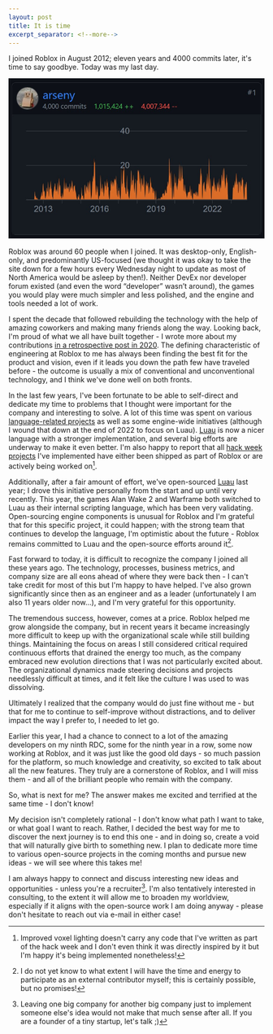 ```yaml
---
layout: post
title: It is time
excerpt_separator: <!--more-->
---
```


I joined Roblox in August 2012; eleven years and 4000 commits later, it's time to say goodbye. Today was my last day.

<!--more-->

![Commits](/images/roblox_fin.png)

Roblox was around 60 people when I joined. It was desktop-only, English-only, and predominantly US-focused (we thought it was okay to take the site down for a few hours every Wednesday night to update as most of North America would be asleep by then!). Neither DevEx nor developer forum existed (and even the word “developer” wasn’t around), the games you would play were much simpler and less polished, and the engine and tools needed a lot of work.

I spent the decade that followed rebuilding the technology with the help of amazing coworkers and making many friends along the way. Looking back, I'm proud of what we all have built together - I wrote more about my contributions [in a retrospective post in 2020](https://zeux.io/2020/08/02/eight-years-at-roblox/). The defining characteristic of engineering at Roblox to me has always been finding the best fit for the product and vision, even if it leads you down the path few have traveled before - the outcome is usually a mix of conventional and unconventional technology, and I think we've done well on both fronts.

In the last few years, I've been fortunate to be able to self-direct and dedicate my time to problems that I thought were important for the company and interesting to solve. A lot of this time was spent on various [language-related projects](https://zeux.io/resume/) as well as some engine-wide initiatives (although I wound that down at the end of 2022 to focus on Luau). [Luau](https://luau-lang.org) is now a nicer language with a stronger implementation, and several big efforts are underway to make it even better. I'm also happy to report that all [hack week projects](https://www.youtube.com/playlist?list=PL0JVLUVCkk-nk_prIw6JKEe965zu4AUnq) I've implemented have either been shipped as part of Roblox or are actively being worked on[^1].

Additionally, after a fair amount of effort, we've open-sourced [Luau](https://luau-lang.org) last year; I drove this initiative personally from the start and up until very recently. This year, the games Alan Wake 2 and Warframe both switched to Luau as their internal scripting language, which has been very validating. Open-sourcing engine components is unusual for Roblox and I'm grateful that for this specific project, it could happen; with the strong team that continues to develop the language, I'm optimistic about the future - Roblox remains committed to Luau and the open-source efforts around it[^2].

Fast forward to today, it is difficult to recognize the company I joined all these years ago. The technology, processes, business metrics, and company size are all eons ahead of where they were back then - I can't take credit for most of this but I'm happy to have helped. I've also grown significantly since then as an engineer and as a leader (unfortunately I am also 11 years older now...), and I'm very grateful for this opportunity.

The tremendous success, however, comes at a price. Roblox helped me grow alongside the company, but in recent years it became increasingly more difficult to keep up with the organizational scale while still building things. Maintaining the focus on areas I still considered critical required continuous efforts that drained the energy too much, as the company embraced new evolution directions that I was not particularly excited about. The organizational dynamics made steering decisions and projects needlessly difficult at times, and it felt like the culture I was used to was dissolving.

Ultimately I realized that the company would do just fine without me - but that for me to continue to self-improve without distractions, and to deliver impact the way I prefer to, I needed to let go.

Earlier this year, I had a chance to connect to a lot of the amazing developers on my ninth RDC, some for the ninth year in a row, some now working at Roblox, and it was just like the good old days - so much passion for the platform, so much knowledge and creativity, so excited to talk about all the new features. They truly are a cornerstone of Roblox, and I will miss them - and all of the brilliant people who remain with the company.

So, what is next for me? The answer makes me excited and terrified at the same time - I don't know!

My decision isn't completely rational - I don't know what path I want to take, or what goal I want to reach. Rather, I decided the best way for me to discover the next journey is to end this one - and in doing so, create a void that will naturally give birth to something new. I plan to dedicate more time to various open-source projects in the coming months and pursue new ideas - we will see where this takes me!

I am always happy to connect and discuss interesting new ideas and opportunities - unless you're a recruiter[^3]. I'm also tentatively interested in consulting, to the extent it will allow me to broaden my worldview, especially if it aligns with the open-source work I am doing anyway - please don't hesitate to reach out via e-mail in either case!

[^1]: Improved voxel lighting doesn't carry any code that I've written as part of the hack week and I don't even think it was directly inspired by it but I'm happy it's being implemented nonetheless!
[^2]: I do not yet know to what extent I will have the time and energy to participate as an external contributor myself; this is certainly possible, but no promises!
[^3]: Leaving one big company for another big company just to implement someone else's idea would not make that much sense after all. If you are a founder of a tiny startup, let's talk ;)